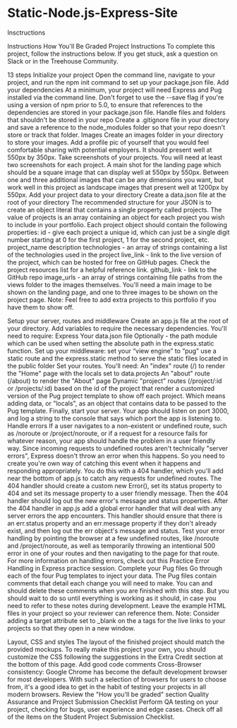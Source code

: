 # Static-Node.js-Express-Site


Insctructions 


Instructions
How You'll Be Graded
Project Instructions
To complete this project, follow the instructions below. If you get stuck, ask a question on Slack or in the Treehouse Community.

 13 steps
Initialize your project
Open the command line, navigate to your project, and run the npm init command to set up your package.json file.
Add your dependencies
At a minimum, your project will need Express and Pug installed via the command line.
Don't forget to use the --save flag if you're using a version of npm prior to 5.0, to ensure that references to the dependencies are stored in your package.json file.
Handle files and folders that shouldn't be stored in your repo
Create a .gitignore file in your directory and save a reference to the node_modules folder so that your repo doesn't store or track that folder.
Images
Create an images folder in your directory to store your images.
Add a profile pic of yourself that you would feel comfortable sharing with potential employers. It should present well at 550px by 350px.
Take screenshots of your projects. You will need at least two screenshots for each project.
A main shot for the landing page which should be a square image that can display well at 550px by 550px.
Between one and three additional images that can be any dimensions you want, but work well in this project as landscape images that present well at 1200px by 550px.
Add your project data to your directory
Create a data.json file at the root of your directory
The recommended structure for your JSON is to create an object literal that contains a single property called projects. The value of projects is an array containing an object for each project you wish to include in your portfolio.
Each project object should contain the following properties:
id - give each project a unique id, which can just be a single digit number starting at 0 for the first project, 1 for the second project, etc.
project_name
description
technologies - an array of strings containing a list of the technologies used in the project
live_link - link to the live version of the project, which can be hosted for free on GitHub pages. Check the project resources list for a helpful reference link.
github_link - link to the GitHub repo
image_urls - an array of strings containing file paths from the views folder to the images themselves. You'll need a main image to be shown on the landing page, and one to three images to be shown on the project page.
Note: Feel free to add extra projects to this portfolio if you have them to show off.

Setup your server, routes and middleware
Create an app.js file at the root of your directory.
Add variables to require the necessary dependencies. You'll need to require:
Express
Your data.json file
Optionally - the path module which can be used when setting the absolute path in the express.static function.
Set up your middleware:
set your “view engine” to “pug”
use a static route and the express.static method to serve the static files located in the public folder
Set your routes. You'll need:
An "index" route (/) to render the "Home" page with the locals set to data.projects
An "about" route (/about) to render the "About" page
Dynamic "project" routes (/project/:id or /projects/:id) based on the id of the project that render a customized version of the Pug project template to show off each project. Which means adding data, or "locals", as an object that contains data to be passed to the Pug template.
Finally, start your server. Your app should listen on port 3000, and log a string to the console that says which port the app is listening to.
Handle errors
If a user navigates to a non-existent or undefined route, such as /noroute or /project/noroute, or if a request for a resource fails for whatever reason, your app should handle the problem in a user friendly way.
Since incoming requests to undefined routes aren't technically "server errors", Express doesn't throw an error when this happens. So you need to create you're own way of catching this event when it happens and responding appropriately. You do this with a 404 handler, which you'll add near the bottom of app.js to catch any requests for undefined routes.
The 404 handler should create a custom new Error(), set its status property to 404 and set its message property to a user friendly message. Then the 404 handler should log out the new error's message and status properties.
After the 404 handler in app.js add a global error handler that will deal with any server errors the app encounters. This handler should ensure that there is an err.status property and an err.message property if they don't already exist, and then log out the err object's message and status.
Test your error handling by pointing the browser at a few undefined routes, like /noroute and /project/noroute, as well as temporarily throwing an intentional 500 error in one of your routes and then navigating to the page for that route.
For more information on handling errors, check out this Practice Error Handling in Express practice session.
Complete your Pug files
Go through each of the four Pug templates to inject your data. The Pug files contain comments that detail each change you will need to make. You can and should delete these comments when you are finished with this step. But you should wait to do so until everything is working as it should, in case you need to refer to these notes during development.
Leave the example HTML files in your project so your reviewer can reference them.
Note: Consider adding a target attribute set to _blank on the a tags for the live links to your projects so that they open in a new window.

Layout, CSS and styles
The layout of the finished project should match the provided mockups.
To really make this project your own, you should customize the CSS following the suggestions in the Extra Credit section at the bottom of this page.
Add good code comments
Cross-Browser consistency:
Google Chrome has become the default development browser for most developers. With such a selection of browsers for users to choose from, it's a good idea to get in the habit of testing your projects in all modern browsers.
Review the "How you'll be graded" section
Quality Assurance and Project Submission Checklist
Perform QA testing on your project, checking for bugs, user experience and edge cases.
Check off all of the items on the Student Project Submission Checklist.
